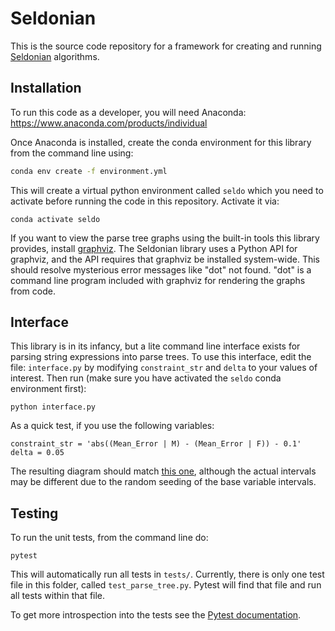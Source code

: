 # Seldonian

This is the source code repository for a framework for creating and running [Seldonian](http://aisafety.cs.umass.edu/) algorithms. 

## Installation
To run this code as a developer, you will need Anaconda: https://www.anaconda.com/products/individual

Once Anaconda is installed, create the conda environment for this library from the command line using: 
``` bash
conda env create -f environment.yml
```

This will create a virtual python environment called `seldo` which you need to activate before running the code in this repository. Activate it via:
```
conda activate seldo
```

If you want to view the parse tree graphs using the built-in tools this library provides, install [graphviz](https://graphviz.org/download/). The Seldonian library uses a Python API for graphviz, and the API requires that graphviz be installed system-wide. This should resolve mysterious error messages like "dot" not found. "dot" is a command line program included with graphviz for rendering the graphs from code. 

## Interface

This library is in its infancy, but a lite command line interface exists for parsing string expressions into parse trees. To use this interface, edit the file: `interface.py` by modifying `constraint_str` and `delta` to your values of interest. Then run (make sure you have activated the `seldo` conda environment first):
```
python interface.py
```
As a quick test, if you use the following variables:
```
constraint_str = 'abs((Mean_Error | M) - (Mean_Error | F)) - 0.1'
delta = 0.05
```
The resulting diagram should match [this one](example_graph.pdf), although the actual intervals may be different due to the random seeding of the base variable intervals. 

## Testing
To run the unit tests, from the command line do:
```
pytest
```

This will automatically run all tests in `tests/`. Currently, there is only one test file in this folder, called `test_parse_tree.py`. Pytest will find that file and run all tests within that file. 

To get more introspection into the tests see the [Pytest documentation](https://docs.pytest.org/).